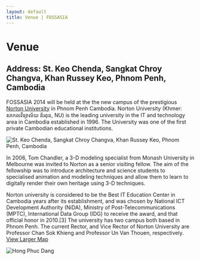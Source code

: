 ```yaml
---
layout: default
title: Venue | FOSSASIA
---
```


# Venue

## Address: St. Keo Chenda, Sangkat Chroy Changva, Khan Russey Keo, Phnom Penh, Cambodia

FOSSASIA 2014 will be held at the the new campus of the prestigious [Norton University](http://norton-u.com/en/) in Phnom Penh Cambodia. Norton University (Khmer: សាកលវិទ្យាល័យ ន័រតុន, NU) is the leading university in the IT and technology area in Cambodia established in 1996. The University was one of the first private Cambodian educational institutions.

<p><img data-src="images/keochenda.jpg" alt="St. Keo Chenda, Sangkat Chroy Changva, Khan Russey Keo, Phnom Penh, Cambodia" title="St. Keo Chenda, Sangkat Chroy Changva, Khan Russey Keo, Phnom Penh, Cambodia"></p>

In 2006, Tom Chandler, a 3-D modeling specialist from Monash University in Melbourne was invited to Norton as a senior visiting fellow. The aim of the fellowship was to introduce architecture and science students to specialised animation and modeling techniques and allow them to learn to digitally render their own heritage using 3-D techniques.

Norton university is considered to be the Best IT Education Center in Cambodia years after its establishment, and was chosen by National ICT Development Authority (NiDA), Ministry of Post-Telecommunications (MPTC), International Data Group (IDG) to receive the award, and that official honor in 2010.[3] The university has two campus both based in Phnom Penh. The current Rector, and Vice Rector of Norton University are Professor Chan Sok Khieng and Professor Un Van Thouen, respectively. [View Larger Map](https://www.google.com/maps?t=m&q=Norton+University+(NU)&ie=UTF8&hq&hnear&ll=11.588284,104.929048&spn=0.014,0.019055&iwloc=A&source=embed)

<p><img data-src="images/hong_phuc.jpg" alt="Hong Phuc Dang" title="Hong Phuc Dang"></p>

